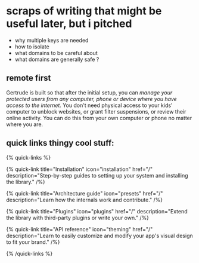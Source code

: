 # scraps of writing that might be useful later, but i pitched

- why multiple keys are needed
- how to isolate
- what domains to be careful about
- what domains are generally safe ?

## remote first

Gertrude is built so that after the initial setup, you can _manage your protected users
from any computer, phone or device where you have access to the internet._ You don't need
physical access to your kids' computer to unblock websites, or grant filter suspensions,
or review their online activity. You can do this from your own computer or phone no matter
where you are.

## quick links thingy cool stuff:

{% quick-links %}

{% quick-link title="Installation" icon="installation" href="/" description="Step-by-step guides to setting up your system and installing the library." /%}

{% quick-link title="Architecture guide" icon="presets" href="/" description="Learn how the internals work and contribute." /%}

{% quick-link title="Plugins" icon="plugins" href="/" description="Extend the library with third-party plugins or write your own." /%}

{% quick-link title="API reference" icon="theming" href="/" description="Learn to easily customize and modify your app's visual design to fit your brand." /%}

{% /quick-links %}
